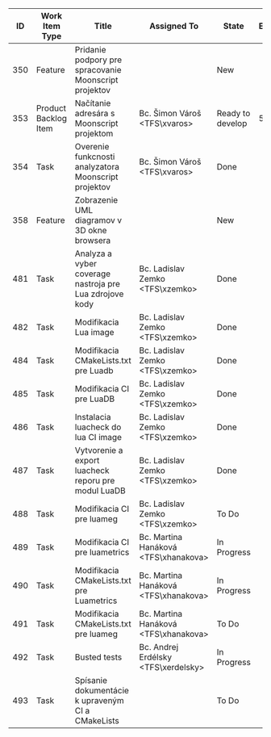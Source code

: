 | **ID** | **Work Item Type** | **Title** | **Assigned To** | **State** | **Effort** |
|--------|--------------------|-----------|-----------------|-----------|------------|
| 350 | Feature | Pridanie podpory pre spracovanie Moonscript projektov |  | New |
| 353 | Product Backlog Item | Načítanie adresára s Moonscript projektom | Bc. Šimon Vároš <TFS\xvaros> | Ready to develop | 5
| 354 | Task | Overenie funkcnosti analyzatora Moonscript projektov | Bc. Šimon Vároš <TFS\xvaros> | Done |
| 358 | Feature | Zobrazenie UML diagramov v 3D okne browsera |  | New |
| 481 | Task | Analyza a vyber coverage nastroja pre Lua zdrojove kody | Bc. Ladislav Zemko <TFS\xzemko> | Done |
| 482 | Task | Modifikacia Lua image | Bc. Ladislav Zemko <TFS\xzemko> | Done |
| 484 | Task | Modifikacia CMakeLists.txt pre Luadb | Bc. Ladislav Zemko <TFS\xzemko> | Done |
| 485 | Task | Modifikacia CI pre LuaDB | Bc. Ladislav Zemko <TFS\xzemko> | Done | 
| 486 | Task | Instalacia luacheck do lua CI image | Bc. Ladislav Zemko <TFS\xzemko> | Done |
| 487 | Task | Vytvorenie a export luacheck reporu pre modul LuaDB | Bc. Ladislav Zemko <TFS\xzemko> | Done |
| 488 | Task | Modifikacia CI pre luameg | Bc. Ladislav Zemko <TFS\xzemko> | To Do |
| 489 | Task | Modifikacia CI pre luametrics | Bc. Martina Hanáková <TFS\xhanakova> | In Progress |
| 490 | Task | Modifikacia CMakeLists.txt pre Luametrics | Bc. Martina Hanáková <TFS\xhanakova> | In Progress |
| 491 | Task | Modifikacia CMakeLists.txt pre luameg | Bc. Martina Hanáková <TFS\xhanakova> | To Do |
| 492 | Task | Busted tests | Bc. Andrej Erdélsky <TFS\xerdelsky> | In Progress |
| 493 | Task | Spísanie dokumentácie k upraveným CI a CMakeLists |  | To Do |
